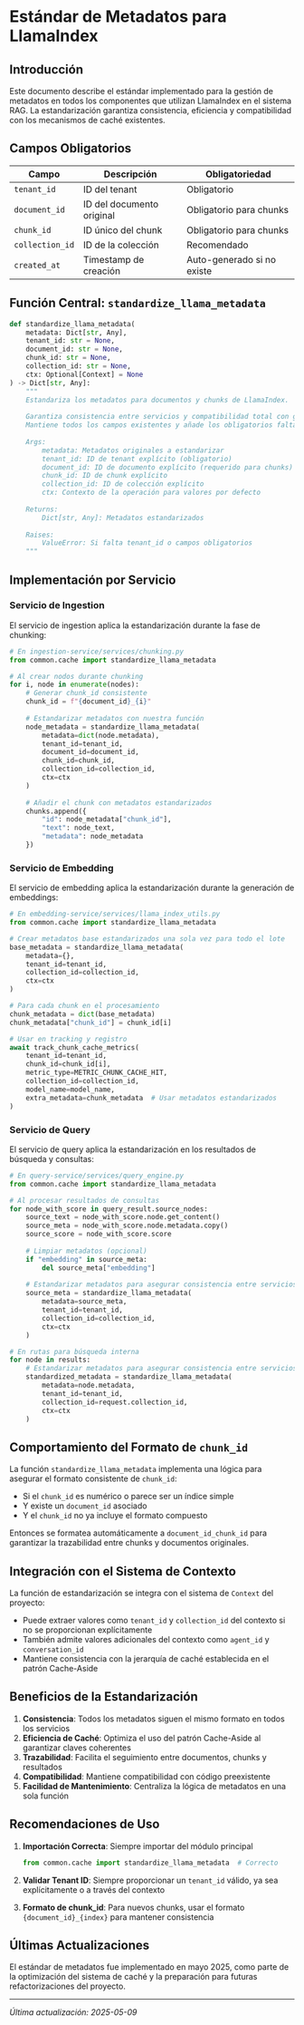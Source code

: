 # Estándar de Metadatos para LlamaIndex

## Introducción

Este documento describe el estándar implementado para la gestión de metadatos en todos los componentes que utilizan LlamaIndex en el sistema RAG. La estandarización garantiza consistencia, eficiencia y compatibilidad con los mecanismos de caché existentes.

## Campos Obligatorios

| Campo | Descripción | Obligatoriedad |
|-------|-------------|----------------|
| `tenant_id` | ID del tenant | Obligatorio |
| `document_id` | ID del documento original | Obligatorio para chunks |
| `chunk_id` | ID único del chunk | Obligatorio para chunks |
| `collection_id` | ID de la colección | Recomendado |
| `created_at` | Timestamp de creación | Auto-generado si no existe |

## Función Central: `standardize_llama_metadata`

```python
def standardize_llama_metadata(
    metadata: Dict[str, Any], 
    tenant_id: str = None,
    document_id: str = None,
    chunk_id: str = None,
    collection_id: str = None,
    ctx: Optional[Context] = None
) -> Dict[str, Any]:
    """
    Estandariza los metadatos para documentos y chunks de LlamaIndex.
    
    Garantiza consistencia entre servicios y compatibilidad total con get_with_cache_aside.
    Mantiene todos los campos existentes y añade los obligatorios faltantes.
    
    Args:
        metadata: Metadatos originales a estandarizar
        tenant_id: ID de tenant explícito (obligatorio)
        document_id: ID de documento explícito (requerido para chunks)
        chunk_id: ID de chunk explícito
        collection_id: ID de colección explícito
        ctx: Contexto de la operación para valores por defecto
        
    Returns:
        Dict[str, Any]: Metadatos estandarizados
        
    Raises:
        ValueError: Si falta tenant_id o campos obligatorios
    """
```

## Implementación por Servicio

### Servicio de Ingestion

El servicio de ingestion aplica la estandarización durante la fase de chunking:

```python
# En ingestion-service/services/chunking.py
from common.cache import standardize_llama_metadata

# Al crear nodos durante chunking
for i, node in enumerate(nodes):
    # Generar chunk_id consistente
    chunk_id = f"{document_id}_{i}"
            
    # Estandarizar metadatos con nuestra función
    node_metadata = standardize_llama_metadata(
        metadata=dict(node.metadata),
        tenant_id=tenant_id,
        document_id=document_id,
        chunk_id=chunk_id,
        collection_id=collection_id,
        ctx=ctx
    )
    
    # Añadir el chunk con metadatos estandarizados
    chunks.append({
        "id": node_metadata["chunk_id"],
        "text": node_text,
        "metadata": node_metadata
    })
```

### Servicio de Embedding

El servicio de embedding aplica la estandarización durante la generación de embeddings:

```python
# En embedding-service/services/llama_index_utils.py
from common.cache import standardize_llama_metadata

# Crear metadatos base estandarizados una sola vez para todo el lote
base_metadata = standardize_llama_metadata(
    metadata={},
    tenant_id=tenant_id,
    collection_id=collection_id,
    ctx=ctx
)

# Para cada chunk en el procesamiento
chunk_metadata = dict(base_metadata)
chunk_metadata["chunk_id"] = chunk_id[i]

# Usar en tracking y registro
await track_chunk_cache_metrics(
    tenant_id=tenant_id,
    chunk_id=chunk_id[i],
    metric_type=METRIC_CHUNK_CACHE_HIT,
    collection_id=collection_id,
    model_name=model_name,
    extra_metadata=chunk_metadata  # Usar metadatos estandarizados
)
```

### Servicio de Query

El servicio de query aplica la estandarización en los resultados de búsqueda y consultas:

```python
# En query-service/services/query_engine.py
from common.cache import standardize_llama_metadata

# Al procesar resultados de consultas
for node_with_score in query_result.source_nodes:
    source_text = node_with_score.node.get_content()
    source_meta = node_with_score.node.metadata.copy()
    source_score = node_with_score.score
    
    # Limpiar metadatos (opcional)
    if "embedding" in source_meta:
        del source_meta["embedding"]
    
    # Estandarizar metadatos para asegurar consistencia entre servicios
    source_meta = standardize_llama_metadata(
        metadata=source_meta,
        tenant_id=tenant_id,
        collection_id=collection_id,
        ctx=ctx
    )

# En rutas para búsqueda interna
for node in results:
    # Estandarizar metadatos para asegurar consistencia entre servicios
    standardized_metadata = standardize_llama_metadata(
        metadata=node.metadata,
        tenant_id=tenant_id,
        collection_id=request.collection_id,
        ctx=ctx
    )
```

## Comportamiento del Formato de `chunk_id`

La función `standardize_llama_metadata` implementa una lógica para asegurar el formato consistente de `chunk_id`:

- Si el `chunk_id` es numérico o parece ser un índice simple
- Y existe un `document_id` asociado
- Y el `chunk_id` no ya incluye el formato compuesto

Entonces se formatea automáticamente a `document_id_chunk_id` para garantizar la trazabilidad entre chunks y documentos originales.

## Integración con el Sistema de Contexto

La función de estandarización se integra con el sistema de `Context` del proyecto:

- Puede extraer valores como `tenant_id` y `collection_id` del contexto si no se proporcionan explícitamente
- También admite valores adicionales del contexto como `agent_id` y `conversation_id`
- Mantiene consistencia con la jerarquía de caché establecida en el patrón Cache-Aside

## Beneficios de la Estandarización

1. **Consistencia**: Todos los metadatos siguen el mismo formato en todos los servicios
2. **Eficiencia de Caché**: Optimiza el uso del patrón Cache-Aside al garantizar claves coherentes
3. **Trazabilidad**: Facilita el seguimiento entre documentos, chunks y resultados
4. **Compatibilidad**: Mantiene compatibilidad con código preexistente
5. **Facilidad de Mantenimiento**: Centraliza la lógica de metadatos en una sola función

## Recomendaciones de Uso

1. **Importación Correcta**: Siempre importar del módulo principal
   ```python
   from common.cache import standardize_llama_metadata  # Correcto
   ```
   
2. **Validar Tenant ID**: Siempre proporcionar un `tenant_id` válido, ya sea explícitamente o a través del contexto

3. **Formato de chunk_id**: Para nuevos chunks, usar el formato `{document_id}_{index}` para mantener consistencia

## Últimas Actualizaciones

El estándar de metadatos fue implementado en mayo 2025, como parte de la optimización del sistema de caché y la preparación para futuras refactorizaciones del proyecto.

---

*Última actualización: 2025-05-09*

